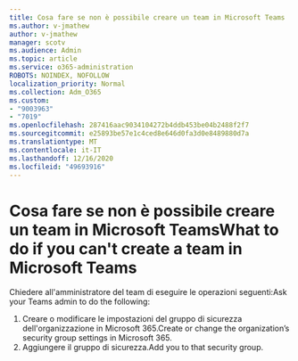 ```yaml
---
title: Cosa fare se non è possibile creare un team in Microsoft Teams
ms.author: v-jmathew
author: v-jmathew
manager: scotv
ms.audience: Admin
ms.topic: article
ms.service: o365-administration
ROBOTS: NOINDEX, NOFOLLOW
localization_priority: Normal
ms.collection: Adm_O365
ms.custom:
- "9003963"
- "7019"
ms.openlocfilehash: 287416aac9034104272b4ddb453be04b2488f2f7
ms.sourcegitcommit: e25893be57e1c4ced8e646d0fa3d0e8489880d7a
ms.translationtype: MT
ms.contentlocale: it-IT
ms.lasthandoff: 12/16/2020
ms.locfileid: "49693916"
---
```

# <a name="what-to-do-if-you-cant-create-a-team-in-microsoft-teams"></a><span data-ttu-id="e6487-102">Cosa fare se non è possibile creare un team in Microsoft Teams</span><span class="sxs-lookup"><span data-stu-id="e6487-102">What to do if you can't create a team in Microsoft Teams</span></span>

<span data-ttu-id="e6487-103">Chiedere all'amministratore del team di eseguire le operazioni seguenti:</span><span class="sxs-lookup"><span data-stu-id="e6487-103">Ask your Teams admin to do the following:</span></span>

1. <span data-ttu-id="e6487-104">Creare o modificare le impostazioni del gruppo di sicurezza dell'organizzazione in Microsoft 365.</span><span class="sxs-lookup"><span data-stu-id="e6487-104">Create or change the organization’s security group settings in Microsoft 365.</span></span>
2. <span data-ttu-id="e6487-105">Aggiungere il gruppo di sicurezza.</span><span class="sxs-lookup"><span data-stu-id="e6487-105">Add you to that security group.</span></span>
